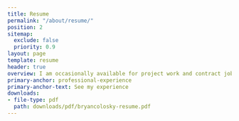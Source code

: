 ```yaml
---
title: Resume
permalink: "/about/resume/"
position: 2
sitemap:
  exclude: false
  priority: 0.9
layout: page
template: resume
header: true
overview: I am occasionally available for project work and contract jobs
primary-anchor: professional-experience
primary-anchor-text: See my experience
downloads:
- file-type: pdf
  path: downloads/pdf/bryancolosky-resume.pdf
---
```

